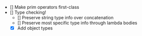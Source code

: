 - [] Make prim operators first-class
- [] Type checking!
    - [] Preserve string type info over concatenation
    - [] Preserve most specific type info through lambda bodies
    - [x] Add object types
